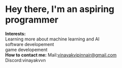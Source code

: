 # Hey there, I'm an aspiring programmer  
**Interests:**  
Learning more about machine learning and AI  
software developement  
game developement  
**How to contact me:**
Mail:vinayakvipinnair@gmail.com  
Discord:vinayakvvn
